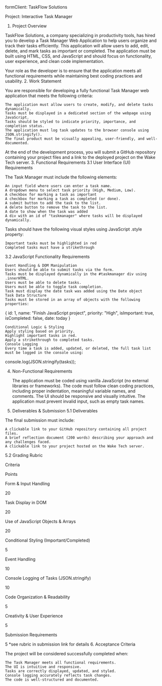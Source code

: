 formClient: TaskFlow Solutions

Project: Interactive Task Manager
1. Project Overview

TaskFlow Solutions, a company specializing in productivity tools, has hired you to develop a Task Manager Web Application to help users organize and track their tasks efficiently. This application will allow users to add, edit, delete, and mark tasks as important or completed. The application must be built using HTML, CSS, and JavaScript and should focus on functionality, user experience, and clean code implementation.

Your role as the developer is to ensure that the application meets all functional requirements while maintaining best coding practices and usability.
2. Work Statement

You are responsible for developing a fully functional Task Manager web application that meets the following criteria:

    The application must allow users to create, modify, and delete tasks dynamically.
    Tasks must be displayed in a dedicated section of the webpage using JavaScript.
    Tasks should be styled to indicate priority, importance, and completion status.
    The application must log task updates to the browser console using JSON.stringify().
    The final product must be visually appealing, user-friendly, and well-documented.

At the end of the development process, you will submit a GitHub repository containing your project files and a link to the deployed project on the Wake Tech server.
3. Functional Requirements
3.1 User Interface (UI) Requirements

The Task Manager must include the following elements:

    An input field where users can enter a task name.
    A dropdown menu to select task priority (High, Medium, Low).
    A checkbox for marking a task as important
    A checkbox for marking a task as completed (or done).
    A submit button to add the task to the list.
    A delete button to remove the task to the list.
    A date to show when the task was added
    A div with an id of "taskmanager" where tasks will be displayed dynamically.

Tasks should have the following visual styles using JavaScript .style property:

    Important tasks must be highlighted in red
    Completed tasks must have a strikethrough

3.2 JavaScript Functionality Requirements

    Event Handling & DOM Manipulation
    Users should be able to submit tasks via the form.
    Tasks must be displayed dynamically in the #taskmanager div using .innerHTML.
    Users must be able to delete tasks.
    Users must be able to toggle task completion.
    Task must display the date task was added using the Date object
    Task Data Structure
    Tasks must be stored in an array of objects with the following properties:

{
  id: 1,
  name: "Finish JavaScript project",
  priority: "High",
  isImportant: true,
  isCompleted: false,
  date: today﻿
  }
   

    Conditional Logic & Styling
    Apply styling based on priority.
    Highlight important tasks in red.
    Apply a strikethrough to completed tasks.
    Console Logging
    Every time a task is added, updated, or deleted, the full task list must be logged in the console using:

console.log(JSON.stringify(tasks));

4. Non-Functional Requirements

    The application must be coded using vanilla JavaScript (no external libraries or frameworks).
    The code must follow clean coding practices, including proper indentation, meaningful variable names, and comments.
    The UI should be responsive and visually intuitive.
    The application must prevent invalid input, such as empty task names.

5. Deliverables & Submission
5.1 Deliverables

The final submission must include:

    A clickable link to your GitHub repository containing all project files.
    A brief reflection document (200 words) describing your approach and any challenges faced.
    A clickable link to your project hosted on the Wake Tech server.

5.2 Grading Rubric

   Criteria
	

Points

Form & Input Handling
	

20

Task Display in DOM
	

20

Use of JavaScript Objects & Arrays
	

20

Conditional Styling (Important/Completed)
	

5

Event Handling
	

10

Console Logging of Tasks (JSON.stringify)
	

10

Code Organization & Readability
	

5

Creativity & User Experience
	

5

Submission Requirements
	

5
   *see rubric in submission link for details
  6. Acceptance Criteria

The project will be considered successfully completed when:

    The Task Manager meets all functional requirements.
    The UI is intuitive and responsive.
    Tasks are correctly displayed, updated, and styled.
    Console logging accurately reflects task changes.
    The code is well-structured and documented.

